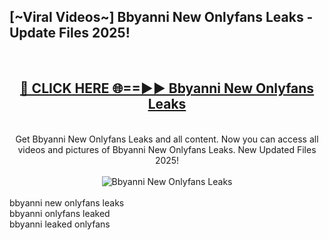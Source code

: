 <h2>[~Viral Videos~] Bbyanni New Onlyfans Leaks - Update Files 2025!</h2>
<br>
<div align="center">
<h2><a href="https://betterlinks.top/A2PfLJ" rel="nofollow">🔴 CLICK HERE 🌐==►► Bbyanni New Onlyfans Leaks</a></h2>
<br>
Get Bbyanni New Onlyfans Leaks and all content. Now you can access all videos and pictures of Bbyanni New Onlyfans Leaks. New Updated Files 2025!
<br>
<br>
<a href="https://betterlinks.top/A2PfLJ" rel="nofollow" data-target="animated-image.originalLink"><img src="https://i.ibb.co.com/WyWwxjT/player-gif2.gif" alt="Bbyanni New Onlyfans Leaks" style="max-width: 100%; display: inline-block;" data-target="animated-image.originalImage"></a>
</div>
<br>
bbyanni new onlyfans leaks<br>
bbyanni onlyfans leaked<br>
bbyanni leaked onlyfans